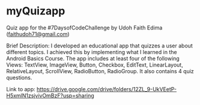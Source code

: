 # myQuizapp
Quiz app for the #7DaysofCodeChallenge by Udoh Faith Edima (faithudoh71@gmail.com)


Brief Description: I developed an educational app that quizzes a user about different topics. I achieved this by implementing what I learned in the Android Basics Course. The app includes at least four of the following Views: TextView, ImageView, Button, Checkbox, EditText, LinearLayout, RelativeLayout, ScrollView, RadioButton, RadioGroup. It also contains 4 quiz questions.

Link to app: https://drive.google.com/drive/folders/12ZL_9-UkVEetP-H5xmlN1zsjvivOmBzF?usp=sharing



